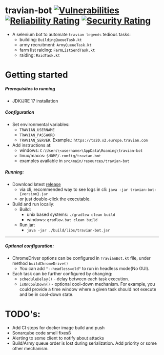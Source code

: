 # travian-bot [![Vulnerabilities](https://sonarcloud.io/api/project_badges/measure?project=dradzys_travian-bot&metric=vulnerabilities)](https://sonarcloud.io/summary/new_code?id=dradzys_travian-bot) [![Reliability Rating](https://sonarcloud.io/api/project_badges/measure?project=dradzys_travian-bot&metric=reliability_rating)](https://sonarcloud.io/summary/new_code?id=dradzys_travian-bot) [![Security Rating](https://sonarcloud.io/api/project_badges/measure?project=dradzys_travian-bot&metric=security_rating)](https://sonarcloud.io/summary/new_code?id=dradzys_travian-bot)

* A selenium bot to automate `travian legends` tedious tasks:
    * building: `BuildingQueueTask.kt`
    * army recruitment: `ArmyQueueTask.kt`
    * farm list raiding: `FarmListSendTask.kt`
    * raiding: `RaidTask.kt`

# Getting started

##### Prerequisites to running

* JDK/JRE 17 installation

##### Configuration

* Set environmental variables:
    * `TRAVIAN_USERNAME`
    * `TRAVIAN_PASSWORD`
    * `TRAVIAN_SERVER`. Example.: `https://ts20.x2.europe.travian.com`
* Add instructions at:
  * windows: `C:\Users\<username>\AppData\Roaming\travian-bot`
  * linux/macos: `$HOME/.config/travian-bot`
  * examples available in `src/main/resources/travian-bot`

##### Running:

* Download latest [release](https://github.com/dradzys/travian-bot/releases)
  * via cli, recommended way to see logs in cli: `java -jar travian-bot-{version}.jar`
  * or just double-click the executable.
* Build and run locally:
    * Build:
        * unix based systems: `./gradlew clean build`
        * windows: `gradlew.bat clean build`
    * Run jar:
        * `java -jar ./build/libs/travian-bot.jar`

<hr>

##### Optional configuration:

* ChromeDriver options can be configured in `TravianBot.kt` file, under method `buildChromeDrive()`
    * You can add `"--headless=old"` to run in headless mode(No GUI).
* Each task can be further configured by changing:
    * `scheduleDelay()` - delay between each task execution.
    * `isOnCoolDown()` - optional cool-down mechanism. For example, you could provide a time
      window where a given task should not execute and be in cool-down state.

# TODO's:

* Add CI steps for docker image build and push
* Sonarqube code smell fixesß
* Alerting to some client to notify about attacks
* Build/Army queue order is lost during serialization. Add priority or some other mechanism.